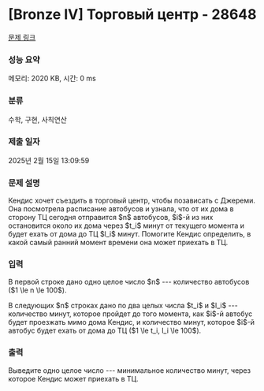 # [Bronze IV] Торговый центр - 28648 

[문제 링크](https://www.acmicpc.net/problem/28648) 

### 성능 요약

메모리: 2020 KB, 시간: 0 ms

### 분류

수학, 구현, 사칙연산

### 제출 일자

2025년 2월 15일 13:09:59

### 문제 설명

<p>Кендис хочет съездить в торговый центр, чтобы позависать с Джереми. Она посмотрела расписание автобусов и узнала, что от их дома в сторону ТЦ сегодня отправится $n$ автобусов, $i$-й из них остановится около их дома через $t_i$ минут от текущего момента и будет ехать от дома до ТЦ $l_i$ минут. Помогите Кендис определить, в какой самый ранний момент времени она может приехать в ТЦ.</p>

### 입력 

 <p>В первой строке дано одно целое число $n$ --- количество автобусов ($1 \le n \le 100$).</p>

<p>В следующих $n$ строках дано по два целых числа $t_i$ и $l_i$ --- количество минут, которое пройдет до того момента, как $i$-й автобус будет проезжать мимо дома Кендис, и количество минут, которое $i$-й автобус будет ехать от дома до ТЦ ($1 \le t_i, l_i \le 100$).</p>

### 출력 

 <p>Выведите одно целое число --- минимальное количество минут, через которое Кендис может приехать в ТЦ.</p>

